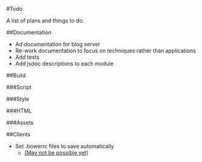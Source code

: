 #Todo

A list of plans and things to do.

##Documentation
  - Ad documentation for blog server
  - Re-work documentation to focus on techniques rather than applications
  - Add tests
  - Add jsdoc descriptions to each module

##Build


###Script

###Style

###HTML

###Assets

##Clients
  - Set .bowerrc files to save automatically
    - [(May not be possible yet)](https://github.com/bower/bower/issues/1040)
